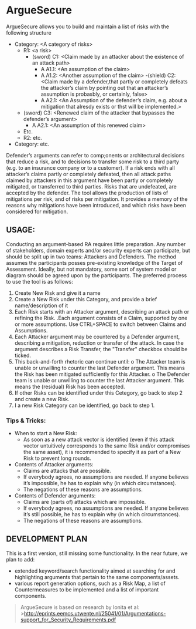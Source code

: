 # ArgueSecure

ArgueSecure allows you to build and maintain a list of risks with the following structure
- Category: \<A category of risks>
  - R1: \<a risk>
    - (sword) C1: \<Claim made by an attacker about the existence of an attack path>
      - A A1.1: \<An assumption of the claim>
      - A A1.2: \<Another assumption of the claim>
    -(shield) C2: \<Claim made by a defender,that partly or completely defeats the attacker’s claim by pointing out that an attacker’s assumption is probasbly, or certainly, false>
      - A  A2.1: \<An Assumption of the defender’s claim, e.g. about a mitigation that alresdy exists or thst will be implemented.>
   - (sword) C3: \<Renewed claim of the attacker that bypasses the defender’s argument>
      - A A2.1: \<An assumption of this renewed claim>
   - Etc.
  - R2: etc.
- Category: etc.

Defender’s arguments can refer to comp;onents or architectural decisions that reduce a risk, and to decisions to transfer some risk to a third party (e.g. to an insurance company or to a customer).
If a risk  ends with all attacker’s claims partly or completely defeated, then all attack paths claimed by attackers in this argument have been partly or completely mitigated, or transferred to third parties. Risks that are undefeated, are accepted by the defender. 
The tool allows the production of lists of mitigations per risk, and of risks per mitigation. It provides a memory of the reasons why mitigations have been introduced, and which risks have been considered for mitigation.


## USAGE:
Conducting an argument-based RA requires little preparation. Any number of stakeholders, domain experts and/or security experts can participate, but should be split up in two teams: Attackers and Defenders. The method assumes the participants posses pre-existing knowledge of the Target of Assessment. Ideally, but not mandatory, some sort of system model or diagram should be agreed upon by the participants. 
The preferred process to use the tool is as follows:
  1.  Create New Risk and give it a name
  2.  Create a New Risk under this Category, and provide a brief name/description of it
  3.  Each Risk starts with an Attacker argument, describing an attack path or refining the Risk. .Each argument consists of a Claim, supported by one or more assumptions. Use CTRL+SPACE to switch between Claims and Assumptions.
  4.	Each Attacker argument may be countered by a Defender argument, describing a mitigation, reduction or transfer of the attack. In case the argument describes a Risk Transfer, the "Transfer" checkbox should be ticked.
  5.	This back-and-forth rhetoric can continue until: 
    o	The Attacker team is unable or unwilling to counter the last Defender argument. This means the Risk has been mitigated sufficiently for this Attacker.
    o	The Defender team is unable or unwilling to counter the last Attacker argument. This means the (residual) Risk has been accepted.
  6.	If other Risks can be identified under this Cetegory, go back to step 2 and create a new Risk.
  7.	I a new Risk Category can be identified, go back to step 1.

### Tips & Tricks:
- When to start a New Risk:
  - As soon as a new attack vector is identified (even if this attack vector untuitively corresponds to the same Risk and/or compromises the same asset), it is recommended to specify it as part of a New Risk to prevent long rounds.
- Contents of Attacker arguments:
  - Claims are attacks that are possible. 
  - If everybody agrees, no assumptions are needed. If anyone believes it’s impossible, he has to explain why (in which circumstances). 
  - The negations of these reasons are assumptions.
- Contents of Defender arguments: 
  - Claims are (parts of) attacks which are impossible. 
  - If everybody agrees, no assumptions are needed. If anyone believes it’s still possible, he has to explain why (in which circumstances).  
  - The negations of these reasons are assumptions.


## DEVELOPMENT PLAN
This is a first version, still missing some functionality. In the near future, we plan to add:
- extended keyword/search  functionality aimed at searching for and highlighting arguments that pertain to the same components/assets.
- various report generation options, such as a Risk Map, a list of Countermeasures to be implemented and a list of important components.



> ArgueSecure is based on research by Ionita et al: >http://eprints.eemcs.utwente.nl/25041/01/Argumentations-support_for_Security_Requirements.pdf
